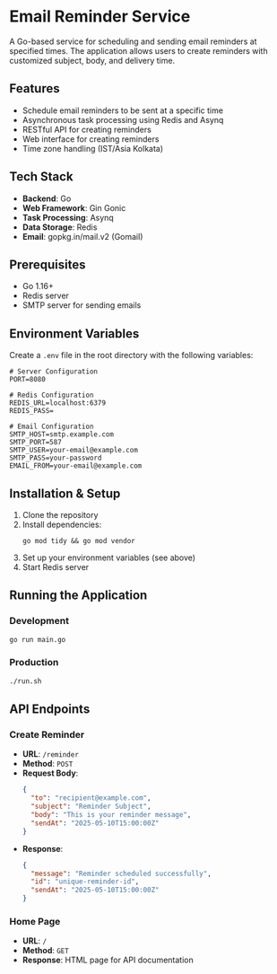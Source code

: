 # Email Reminder Service

A Go-based service for scheduling and sending email reminders at specified times. The application allows users to create reminders with customized subject, body, and delivery time.

## Features

- Schedule email reminders to be sent at a specific time
- Asynchronous task processing using Redis and Asynq
- RESTful API for creating reminders
- Web interface for creating reminders
- Time zone handling (IST/Asia Kolkata)

## Tech Stack

- **Backend**: Go
- **Web Framework**: Gin Gonic
- **Task Processing**: Asynq
- **Data Storage**: Redis
- **Email**: gopkg.in/mail.v2 (Gomail)

## Prerequisites

- Go 1.16+
- Redis server
- SMTP server for sending emails

## Environment Variables

Create a `.env` file in the root directory with the following variables:

```
# Server Configuration
PORT=8080

# Redis Configuration
REDIS_URL=localhost:6379
REDIS_PASS=

# Email Configuration
SMTP_HOST=smtp.example.com
SMTP_PORT=587
SMTP_USER=your-email@example.com
SMTP_PASS=your-password
EMAIL_FROM=your-email@example.com
```

## Installation & Setup

1. Clone the repository
2. Install dependencies:
   ```
   go mod tidy && go mod vendor
   ```
3. Set up your environment variables (see above)
4. Start Redis server

## Running the Application

### Development

```bash
go run main.go
```

### Production

```bash
./run.sh
```

## API Endpoints

### Create Reminder
- **URL**: `/reminder`
- **Method**: `POST`
- **Request Body**:
  ```json
  {
    "to": "recipient@example.com",
    "subject": "Reminder Subject",
    "body": "This is your reminder message",
    "sendAt": "2025-05-10T15:00:00Z"
  }
  ```
- **Response**:
  ```json
  {
    "message": "Reminder scheduled successfully",
    "id": "unique-reminder-id",
    "sendAt": "2025-05-10T15:00:00Z"
  }
  ```

### Home Page
- **URL**: `/`
- **Method**: `GET`
- **Response**: HTML page for API documentation
